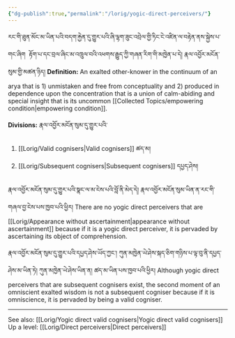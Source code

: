```yaml
---
{"dg-publish":true,"permalink":"/lorig/yogic-direct-perceivers/"}
---
```


རང་གི་ཐུན་མོང་མ་ཡིན་པའི་བདག་རྐྱེན་དུ་གྱུར་པའི་ཞི་ལྷག་ཟུང་འབྲེལ་གྱི་ཏིང་ངེ་འཛིན་ལ་བརྟེན་ནས་སྐྱེས་པ་གང་ཞིག 
རྟོག་པ་དང་བྲལ་ཞིང་མ་འཁྲུལ་བའི་འཕགས་རྒྱུད་ཀྱི་གཞན་རིག་གི་མཁྱེན་པ་དེ། རྣལ་འབྱོར་མངོན་སུམ་གྱི་མཚན་ཉིད།
**Definition:** An exalted other-knower in the continuum of an arya that is 1) unmistaken and free from conceptuality and 2) produced in dependence upon the concentration that is a union of calm-abiding and special insight that is its uncommon [[Collected Topics/empowering condition\|empowering condition]].

**Divisions:** རྣལ་འབྱོར་མངོན་སུམ་དུ་གྱུར་པའི་
1. [[Lorig/Valid cognisers\|Valid cognisers]] ཚད་མ།
2. [[Lorig/Subsequent cognisers\|Subsequent cognisers]] དཔྱད་ཤེས།

རྣལ་འབྱོར་མངོན་སུམ་དུ་གྱུར་པའི་སྣང་ལ་མ་ངེས་པའི་བློ་ནི་མེད་དེ། རྣལ་འབྱོར་མངོན་སུམ་ཡིན་ན་རང་གི་གཞལ་བྱ་ངེས་པས་ཁྱབ་པའི་ཕྱིར།
There are no yogic direct perceivers that are [[Lorig/Appearance without ascertainment\|appearance without ascertainment]] because if it is a yogic direct perceiver, it is pervaded by ascertaining its object of comprehension.

རྣལ་འབྱོར་མངོན་སུམ་དུ་གྱུར་པའི་དཔྱད་ཤེས་ཡོད་ཀྱང་། ཀུན་མཁྱེན་ཡེ་ཤེས་སྐད་ཅིག་གཉིས་པ་ལྟ་བུ་ནི་དཔྱད་ཤེས་མ་ཡིན་ཏེ།
ཀུན་མཁྱེན་ཡེ་ཤེས་ཡིན་ན། ཚད་མ་ཡིན་པས་ཁྱབ་པའི་ཕྱིར།
Although yogic direct perceivers that are subsequent cognisers exist, the second moment of an omniscient exalted wisdom is not a subsequent cogniser because if it is omniscience, it is pervaded by being a valid cogniser.

---
See also: [[Lorig/Yogic direct valid cognisers\|Yogic direct valid cognisers]]
Up a level: [[Lorig/Direct perceivers\|Direct perceivers]]

